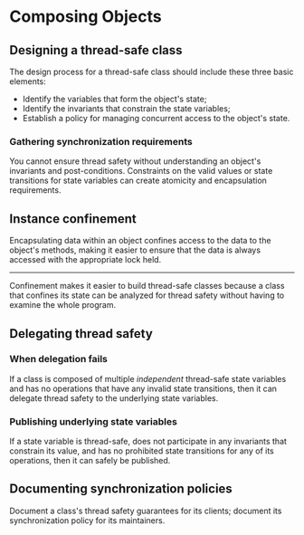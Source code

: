# Composing Objects

## Designing a thread-safe class

The design process for a thread-safe class should include these three basic elements:

* Identify the variables that form the object's state;
* Identify the invariants that constrain the state variables;
* Establish a policy for managing concurrent access to the object's state.

### Gathering synchronization requirements

You cannot ensure thread safety without understanding an object's invariants and post-conditions.
Constraints on the valid values or state transitions for state variables can create atomicity and encapsulation 
requirements.

## Instance confinement

Encapsulating data within an object confines access to the data to the object's methods, making it easier to ensure 
that the data is always accessed with the appropriate lock held.

---

Confinement makes it easier to build thread-safe classes because a class that confines its state can be analyzed for 
thread safety without having to examine the whole program.

## Delegating thread safety

### When delegation fails

If a class is composed of multiple *independent* thread-safe state variables and has no operations that have any 
invalid state transitions, then it can delegate thread safety to the underlying state variables.

### Publishing underlying state variables

If a state variable is thread-safe, does not participate in any invariants that constrain its value, and has no 
prohibited state transitions for any of its operations, then it can safely be published.

## Documenting synchronization policies

Document a class's thread safety guarantees for its clients; document its synchronization policy for its maintainers.

